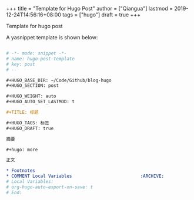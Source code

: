 +++
title = "Template for Hugo Post"
author = ["Qiangua"]
lastmod = 2019-12-24T14:56:16+08:00
tags = ["hugo"]
draft = true
+++

Template for hugo post

<!--more-->

A yasnippet template is shown below:

```org

# -*- mode: snippet -*-
# name: hugo-post-template
# key: post
# --

#+HUGO_BASE_DIR: ~/Code/Github/blog-hugo
#+HUGO_SECTION: post

#+HUGO_WEIGHT: auto
#+HUGO_AUTO_SET_LASTMOD: t

#+TITLE: 标题

#+HUGO_TAGS: 标签
#+HUGO_DRAFT: true

摘要

#+hugo: more

正文

* Footnotes
* COMMENT Local Variables                          :ARCHIVE:
# Local Variables:
# org-hugo-auto-export-on-save: t
# End:

```
